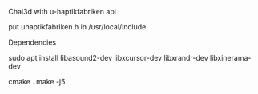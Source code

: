
Chai3d with u-haptikfabriken api

put uhaptikfabriken.h in /usr/local/include

Dependencies

sudo apt install libasound2-dev libxcursor-dev libxrandr-dev libxinerama-dev 

cmake .
make -j5

